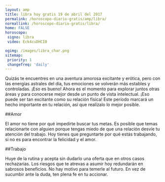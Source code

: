 ```yaml
---
layout: amp
title: libra hoy gratis 19 de abril del 2017 
permalink: /horoscopo-diario-gratis/amp/libra/
normallink: /horoscopo-diario-gratis/libra/
home: FALSE
horoscopo:
 signo: libra
 video: Eck4cuDHCI0

ogimg: /images/libra_char.png
sitemap:
 priority: 1
 changefreq: 'daily'
---
```



Quizás te encuentres en una aventura amorosa excitante y erótica, pero con las energías astrales del día, tus emociones se volverán más estables y controladas. ¡Eso es bueno! Ahora es el momento para explorar juntos otras áreas y para conocerse mejor desde un punto de vista intelectual. ¡Eso puede ser tan excitante como su relación física! Este período marcará un hecho importante en tu relación, así que realízalo lo mejor posible.

##Amor

El amor no tiene por qué impedirte buscar tus metas. Es posible que temas relacionarte con alguien porque tengas miedo de que una relación desvíe tu atención del trabajo. Hoy tienes que preguntarte por qué estás trabajando, si no es para encontrar la felicidad y el amor.

##Trabajo

Huye de la rutina y acepta sin dudarlo una oferta que en otros casos rechazarías. Los riesgos que te atrevas a asumir hoy redundarán en sabrosos beneficios. No hay motivo para temerle al futuro. En vez de sucumbir ante la duda, ten plena fe en tu accionar.